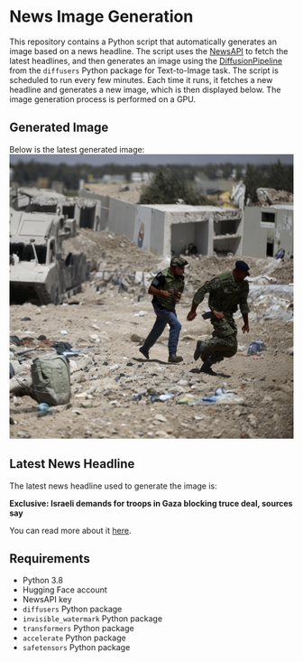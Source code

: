 # News Image Generation
This repository contains a Python script that automatically generates an image based on a news headline. The script uses the [NewsAPI](https://newsapi.org/) to fetch the latest headlines, and then generates an image using the [DiffusionPipeline](https://github.com/huggingface/diffusers) from the `diffusers` Python package for Text-to-Image task.
The script is scheduled to run every few minutes. Each time it runs, it fetches a new headline and generates a new image, which is then displayed below. The image generation process is performed on a GPU.

## Generated Image
Below is the latest generated image:
![Generated Image](image.png)

## Latest News Headline
The latest news headline used to generate the image is:

**Exclusive: Israeli demands for troops in Gaza blocking truce deal, sources say**

You can read more about it [here](https://news.google.com/rss/articles/CBMiswFBVV95cUxOTXNUQ2pONHZuSndYN0paZkRfV3FvZmo4U3E3eWt5YlhuX3A4Y0JEOW80akFCOGt3M1dQekVod3AwTndBRDQwVXdBNjZZSzNCWEZwM2t1bGRBZllsazIwaXJ1a3N3VUdndEVoNUl2VUtDdzNmZlh4anA2ZnpPUm9PQ2pROWRmMkF1WHZoRlBUNjAxR3VkREFITTUzMzF6WmR5RGVVQWxMM3JmLWZHTVVicURuMA?oc=5).

## Requirements
- Python 3.8
- Hugging Face account
- NewsAPI key
- `diffusers` Python package
- `invisible_watermark` Python package
- `transformers` Python package
- `accelerate` Python package
- `safetensors` Python package
